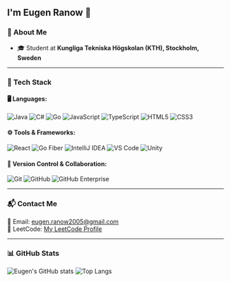 ## I'm Eugen Ranow 👋

### 🌱 About Me
- 🎓 Student at **Kungliga Tekniska Högskolan (KTH), Stockholm, Sweden**

---

### 🚀 Tech Stack

#### 🖥️ Languages:
![Java](https://img.shields.io/badge/Java-007396?style=for-the-badge&logo=openjdk&logoColor=white)
![C#](https://img.shields.io/badge/C%23-68217A?style=for-the-badge&logo=csharp&logoColor=white)
![Go](https://img.shields.io/badge/Go-00ADD8?style=for-the-badge&logo=go&logoColor=white)
![JavaScript](https://img.shields.io/badge/JavaScript-F7DF1E?style=for-the-badge&logo=javascript&logoColor=black)
![TypeScript](https://img.shields.io/badge/TypeScript-3178C6?style=for-the-badge&logo=typescript&logoColor=white)
![HTML5](https://img.shields.io/badge/HTML5-E44D26?style=for-the-badge&logo=html5&logoColor=white)
![CSS3](https://img.shields.io/badge/CSS3-1572B6?style=for-the-badge&logo=css3&logoColor=white)

#### ⚙️ Tools & Frameworks:
![React](https://img.shields.io/badge/React-20232A?style=for-the-badge&logo=react&logoColor=61DAFB)
![Go Fiber](https://img.shields.io/badge/Fiber-00ADD8?style=for-the-badge&logo=fiber&logoColor=white)
![IntelliJ IDEA](https://img.shields.io/badge/IntelliJ_IDEA-000000?style=for-the-badge&logo=intellij-idea&logoColor=white)
![VS Code](https://img.shields.io/badge/VS%20Code-007ACC?style=for-the-badge&logo=visual-studio-code&logoColor=white)
![Unity](https://img.shields.io/badge/Unity-100000?style=for-the-badge&logo=unity&logoColor=white)

#### 📁 Version Control & Collaboration:
![Git](https://img.shields.io/badge/Git-F05032?style=for-the-badge&logo=git&logoColor=white)
![GitHub](https://img.shields.io/badge/GitHub-181717?style=for-the-badge&logo=github&logoColor=white)
![GitHub Enterprise](https://img.shields.io/badge/GitHub%20Enterprise-000000?style=for-the-badge&logo=github&logoColor=white)

---

### 📬 Contact Me
📧 Email: [eugen.ranow2005@gmail.com](mailto:eugen.ranow2005@gmail.com)  
🔗 LeetCode: [My LeetCode Profile](https://leetcode.com/u/Eugen17/)

---

### 📊 GitHub Stats
![Eugen's GitHub stats](https://github-readme-stats.vercel.app/api?username=eugenrmain&show_icons=true&theme=radical)
![Top Langs](https://github-readme-stats.vercel.app/api/top-langs/?username=eugenrmain&layout=compact&theme=radical)
